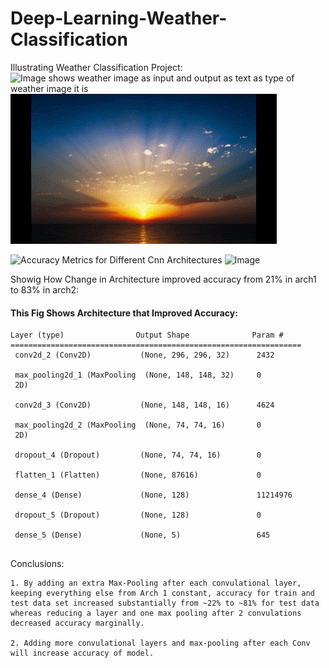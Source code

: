 # Deep-Learning-Weather-Classification

Illustrating Weather Classification Project:
![Image shows weather image as input and output as text as type of weather image it is]()
![Weather Classification GIF](https://github.com/pooja-singh702/Deep-Learning-Weather-Classification/blob/main/Untitled%20video%20-%20Made%20with%20Clipchamp.gif)



![Accuracy Metrics for Different Cnn Architectures](https://github.com/user-attachments/assets/f5401cfc-ce55-4817-92d4-61e72e6b6d0a)
![Image](https://github.com/user-attachments/assets/c60b02f5-f72d-4645-a6fd-9bafe811c64a)


Showig How Change in Architecture improved accuracy from 21% in arch1 to 83% in arch2:

#### This Fig Shows Architecture that Improved Accuracy:
```
Layer (type)                Output Shape              Param #   
=================================================================
 conv2d_2 (Conv2D)           (None, 296, 296, 32)      2432      
                                                                 
 max_pooling2d_1 (MaxPooling  (None, 148, 148, 32)     0         
 2D)                                                             
                                                                 
 conv2d_3 (Conv2D)           (None, 148, 148, 16)      4624      
                                                                 
 max_pooling2d_2 (MaxPooling  (None, 74, 74, 16)       0         
 2D)                                                             
                                                                 
 dropout_4 (Dropout)         (None, 74, 74, 16)        0         
                                                                 
 flatten_1 (Flatten)         (None, 87616)             0         
                                                                 
 dense_4 (Dense)             (None, 128)               11214976  
                                                                 
 dropout_5 (Dropout)         (None, 128)               0         
                                                                 
 dense_5 (Dense)             (None, 5)                 645       
                                                             
```


Conclusions:
```
1. By adding an extra Max-Pooling after each convulational layer, keeping everything else from Arch 1 constant, accuracy for train and test data set increased substantially from ~22% to ~81% for test data whereas reducing a layer and one max pooling after 2 convulations decreased accuracy marginally.

2. Adding more convulational layers and max-pooling after each Conv will increase accuracy of model.
```
